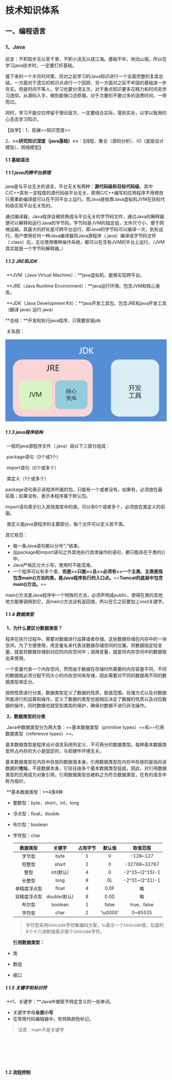 # 技术知识体系

## 一、编程语言

### 1、Java

​        前言：不积跬步无以至千里，不积小流无以成江海。基础不牢，地动山摇。所以在学习java技术时，一定要打好基础。

​		接下来的一个半月时间里，将对之前学习的Java知识进行一个全面完整的复盘总结。一方面对于遗忘的知识点进行一个回顾，另一方面对之前不牢固的基础进一步夯实。但是时间不等人，学习也要分清主次，对于重点知识要多花精力和时间去学习透彻，从源码入手，做到能够口述原理。对于次要的不要过多的浪费时间，一带而过。

​		同时，学习不能仅仅停留于理论层次，一定要结合实际，落到实处，以学以致用的心态去学习知识。

【自学】：1、拓展==知识宽度==

​					2、**==研究知识深度（java基础）==**：【线程、集合（源码分析）、IO（底层设计模型）、网络模型】

#### 1.1 基础语法

##### 1.1.1 java的跨平台原理

​		java是与平台无关的语言，平台无关有两种：**源代码级和目标代码级**。其中C/C++具有一定程度的源代码级平台无关，即用C/C++编写的应用程序不用修改只需重新编译就可以在不同平台上运行。而Java是依靠Java虚拟机JVM在目标代码级实现平台无关性的。

​		通过编译器，Java程序会被转换成与平台无关的字节码文件，通过Java的解释器便可以解释和运行Java的字节码。字节码是JVM的指定组，文件尺寸小，便于网络运输。其最大的好处是可跨平台运行，即Java的字节码可以编译一次，到处运行。用户使用任何一种Java编译器将Java源程序（.java）编译成字节码文件（.class）后，无论使用哪种操作系统，都可以在含有JVM的平台上运行。（JVM其实就是一个字节码解释器。）

##### 1.1.2  JRE和JDK

​		**JVM（Java Virtual Machine）：**java虚拟机、能够实现跨平台。

​		**JRE（Java Runtime Environment）：**java运行环境、包含JVM和核心类库。

​		**JDK（Java Development Kit）：**java开发工具包、包含JRE和java开发工具（翻译 javac  运行 java）

**总结：**开发和执行java程序、只需要安装jdk

​		关系图：

![1636876476552](img/1636876476552.png)

##### 1.1.3  java程序结构

​		一般的java源程序文件（.java）由以下三部分组成：

​			package语句（0个或1个）

​			import语句（0个或多个）

​			类定义（1个或多个）

​		package语句表示该程序所属的包，只能有一个或者没有。如果有，必须放在最前面；如果没有，表示本程序属于默认包。

​		import语句表示引入其他类库中的类。可以有0个或者多个，必须放在类定义的前面。

​		类定义是java源程序的主要部分，每个文件可以定义若干类。

其它规范：

- 每一条Java语句都以分号“;”结束。
- 出package和import语句之外其他执行具体操作的语句，都只能存在于类的{}中。
- Java严格区分大小写，使用时不能混淆。
- 一个程序可以有多个类，**但是==只能==且==必须有==一个主类**。**主类是指包含main()方法的类，是Java程序执行的入口点。**==**Tomcat的底层中包含main()方法。**==

​		main()方法是Java程序中一个特殊的方法，必须声明成public，使得在类的其他地方能够调用到它，且main()方法没有返回值，所以在它之前要加上void关键字。

##### 1.1.4 数据类型

​		**1、为什么要区分数据类型？**

​		程序在执行过程中，需要对数据进行运算或者存储。这些数据存储在内存中的一块空间，为了方便使用，用变量名来代表该数据存储空间的位置。将数据指定给变量，就是将数据存储到对应的内存空间中；调用变量，就是将内存空间中的数据取出来使用。

​		一个变量代表一个内存空间，然而由于数据在存储时所需要的内存容量不同，不同的数据就必须分配不同大小的内存空间来存储，因此需要对不同的数据用不同的数据类型来区分。

​		按照性质进行分类，数据类型定义了数据的性质，取值范围，存储方式以及对数据所能进行的运算和操作。定义了数据的类型也就相应决定了数据的性质以及对应数据的操作，同时数据也就受到类型的保护，确保对数据不进行非法操作。

​		**2、数据类型的分类**

​		Java中数据类型分为两大类：==基本数据类型（primitive types）==和==引用数据类型（reference types）==。

​		基本数据类型是程序设计语言系统所定义、不可再分的数据类型。每种基本数据类型所占内存的大小是固定的，与软硬件环境无关。

​		基本数据类型在内存中存放的数据值本身。引用数据类型在内存中存放的是指向该数据的**地址**，不是数据本身，它往往由多个基本数据类型组成，因此，对引用数据类型的应用成为对象引用，引用数据类型也被称之为符合数据类型，在有的语言中称为指针。

​		**基本数据类型：**4类8种

- 整数型：byte，short，int，long

- 浮点型：float，double

- 布尔型：boolean

- 字符型：char

  |   数据类型   |    关键字    | 占用字节 |  默认值  |    取值范围    |
  | :----------: | :----------: | :------: | :------: | :------------: |
  |    字节型    |     byte     |    1     |    0     |    -128~127    |
  |    短整型    |    short     |    2     |    0     |  -32768~32767  |
  |     整型     |  int(默认)   |    4     |    0     | -2^15~(2^15)-1 |
  |    长整型    |     long     |    8     |    0L    | -2^31~(2^31)-1 |
  | 单精度浮点型 |    float     |    4     |   0.0F   |       略       |
  | 双精度浮点型 | double(默认) |    8     |   0.0D   |       略       |
  |    布尔型    |   boolean    |    1     |  false   |  true、false   |
  |    字符型    |     char     |    2     | '\u0000' |    0~65535     |

  > 字符型采用Unicode字符集编码方案，\u表示一个Unicode值，后面的4个十六进制值表示那个Unicode字符。

  **引用数据类型：**

- 类

- 数组

- 接口

##### 1.1.5 关键字和标识符

​		**1、关键字：**Java中被赋予特定含义的一些单词。

- 关键字字母**全部小写**
- 在常用代码编辑器中，有特殊颜色标记。

> 注意：main不是关键字

​		

​		

​		

#### 1.2 流程控制



